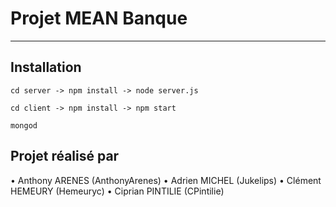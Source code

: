 # Projet MEAN Banque
___
## Installation
```
cd server -> npm install -> node server.js
```
```
cd client -> npm install -> npm start
```
```
mongod
```

## Projet réalisé par

• Anthony ARENES (AnthonyArenes)
• Adrien MICHEL (Jukelips)
• Clément HEMEURY (Hemeuryc)
• Ciprian PINTILIE (CPintilie)